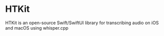 # HTKit
HTKit is an open-source Swift/SwiftUI library for transcribing audio on iOS and macOS using whisper.cpp
